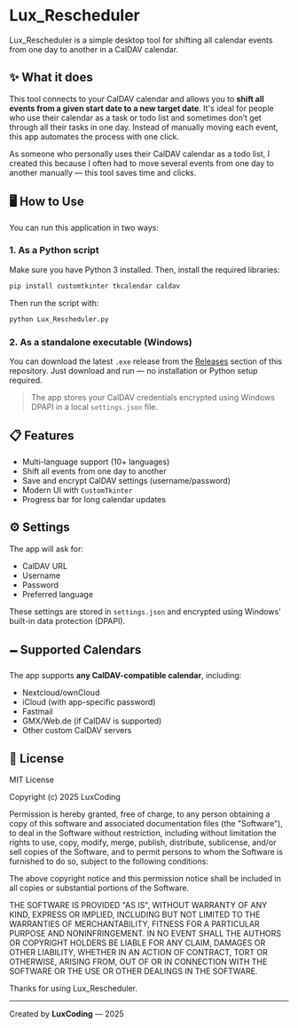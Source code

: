 # Lux\_Rescheduler

Lux\_Rescheduler is a simple desktop tool for shifting all calendar events from one day to another in a CalDAV calendar.

## ✨ What it does

This tool connects to your CalDAV calendar and allows you to **shift all events from a given start date to a new target date**. It's ideal for people who use their calendar as a task or todo list and sometimes don’t get through all their tasks in one day. Instead of manually moving each event, this app automates the process with one click.

As someone who personally uses their CalDAV calendar as a todo list, I created this because I often had to move several events from one day to another manually — this tool saves time and clicks.

## 🖥 How to Use

You can run this application in two ways:

### 1. As a Python script

Make sure you have Python 3 installed. Then, install the required libraries:

```bash
pip install customtkinter tkcalendar caldav
```

Then run the script with:

```bash
python Lux_Rescheduler.py
```

### 2. As a standalone executable (Windows)

You can download the latest `.exe` release from the [Releases](https://github.com/LuxCodingFivem/Lux_Rescheduler/releases/tag/v1.0.0) section of this repository.
Just download and run — no installation or Python setup required.

> The app stores your CalDAV credentials encrypted using Windows DPAPI in a local `settings.json` file.

## 📋 Features

* Multi-language support (10+ languages)
* Shift all events from one day to another
* Save and encrypt CalDAV settings (username/password)
* Modern UI with `CustomTkinter`
* Progress bar for long calendar updates

## ⚙️ Settings

The app will ask for:

* CalDAV URL
* Username
* Password
* Preferred language

These settings are stored in `settings.json` and encrypted using Windows' built-in data protection (DPAPI).

## 🗕 Supported Calendars

The app supports **any CalDAV-compatible calendar**, including:

* Nextcloud/ownCloud
* iCloud (with app-specific password)
* Fastmail
* GMX/Web.de (if CalDAV is supported)
* Other custom CalDAV servers

## 📄 License

MIT License

Copyright (c) 2025 LuxCoding

Permission is hereby granted, free of charge, to any person obtaining a copy
of this software and associated documentation files (the "Software"), to deal
in the Software without restriction, including without limitation the rights
to use, copy, modify, merge, publish, distribute, sublicense, and/or sell
copies of the Software, and to permit persons to whom the Software is
furnished to do so, subject to the following conditions:

The above copyright notice and this permission notice shall be included in all
copies or substantial portions of the Software.

THE SOFTWARE IS PROVIDED "AS IS", WITHOUT WARRANTY OF ANY KIND, EXPRESS OR
IMPLIED, INCLUDING BUT NOT LIMITED TO THE WARRANTIES OF MERCHANTABILITY,
FITNESS FOR A PARTICULAR PURPOSE AND NONINFRINGEMENT. IN NO EVENT SHALL THE
AUTHORS OR COPYRIGHT HOLDERS BE LIABLE FOR ANY CLAIM, DAMAGES OR OTHER
LIABILITY, WHETHER IN AN ACTION OF CONTRACT, TORT OR OTHERWISE, ARISING FROM,
OUT OF OR IN CONNECTION WITH THE SOFTWARE OR THE USE OR OTHER DEALINGS IN THE
SOFTWARE.

Thanks for using Lux\_Rescheduler.

---

Created by **LuxCoding** — 2025
